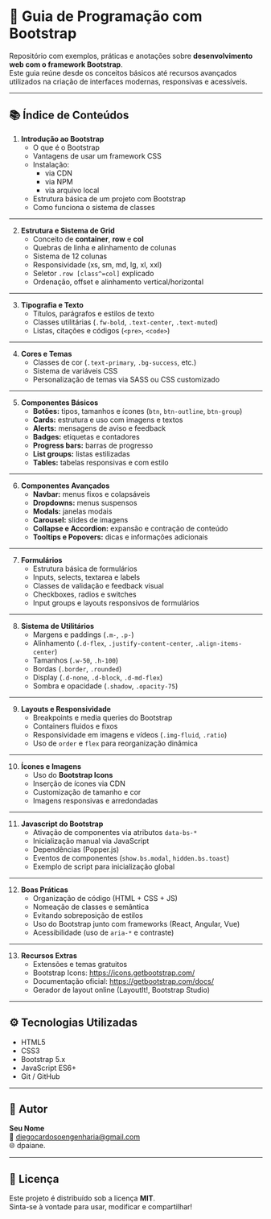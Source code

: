 # 🧱 Guia de Programação com Bootstrap

Repositório com exemplos, práticas e anotações sobre **desenvolvimento web com o framework Bootstrap**.  
Este guia reúne desde os conceitos básicos até recursos avançados utilizados na criação de interfaces modernas, responsivas e acessíveis.

---

## 📚 Índice de Conteúdos

1. **Introdução ao Bootstrap**
   - O que é o Bootstrap
   - Vantagens de usar um framework CSS
   - Instalação:
     - via CDN
     - via NPM
     - via arquivo local
   - Estrutura básica de um projeto com Bootstrap
   - Como funciona o sistema de classes

---

2. **Estrutura e Sistema de Grid**
   - Conceito de **container**, **row** e **col**
   - Quebras de linha e alinhamento de colunas
   - Sistema de 12 colunas
   - Responsividade (xs, sm, md, lg, xl, xxl)
   - Seletor `.row [class^=col]` explicado
   - Ordenação, offset e alinhamento vertical/horizontal

---

3. **Tipografia e Texto**
   - Títulos, parágrafos e estilos de texto
   - Classes utilitárias (`.fw-bold`, `.text-center`, `.text-muted`)
   - Listas, citações e códigos (`<pre>`, `<code>`)

---

4. **Cores e Temas**
   - Classes de cor (`.text-primary`, `.bg-success`, etc.)
   - Sistema de variáveis CSS
   - Personalização de temas via SASS ou CSS customizado

---

5. **Componentes Básicos**
   - **Botões:** tipos, tamanhos e ícones (`btn`, `btn-outline`, `btn-group`)
   - **Cards:** estrutura e uso com imagens e textos
   - **Alerts:** mensagens de aviso e feedback
   - **Badges:** etiquetas e contadores
   - **Progress bars:** barras de progresso
   - **List groups:** listas estilizadas
   - **Tables:** tabelas responsivas e com estilo

---

6. **Componentes Avançados**
   - **Navbar:** menus fixos e colapsáveis
   - **Dropdowns:** menus suspensos
   - **Modals:** janelas modais
   - **Carousel:** slides de imagens
   - **Collapse e Accordion:** expansão e contração de conteúdo
   - **Tooltips e Popovers:** dicas e informações adicionais

---

7. **Formulários**
   - Estrutura básica de formulários
   - Inputs, selects, textarea e labels
   - Classes de validação e feedback visual
   - Checkboxes, radios e switches
   - Input groups e layouts responsivos de formulários

---

8. **Sistema de Utilitários**
   - Margens e paddings (`.m-`, `.p-`)
   - Alinhamento (`.d-flex`, `.justify-content-center`, `.align-items-center`)
   - Tamanhos (`.w-50`, `.h-100`)
   - Bordas (`.border`, `.rounded`)
   - Display (`.d-none`, `.d-block`, `.d-md-flex`)
   - Sombra e opacidade (`.shadow`, `.opacity-75`)

---

9. **Layouts e Responsividade**
   - Breakpoints e media queries do Bootstrap
   - Containers fluidos e fixos
   - Responsividade em imagens e vídeos (`.img-fluid`, `.ratio`)
   - Uso de `order` e `flex` para reorganização dinâmica

---

10. **Ícones e Imagens**
    - Uso do **Bootstrap Icons**
    - Inserção de ícones via CDN
    - Customização de tamanho e cor
    - Imagens responsivas e arredondadas

---

11. **Javascript do Bootstrap**
    - Ativação de componentes via atributos `data-bs-*`
    - Inicialização manual via JavaScript
    - Dependências (Popper.js)
    - Eventos de componentes (`show.bs.modal`, `hidden.bs.toast`)
    - Exemplo de script para inicialização global

---

12. **Boas Práticas**
    - Organização de código (HTML + CSS + JS)
    - Nomeação de classes e semântica
    - Evitando sobreposição de estilos
    - Uso do Bootstrap junto com frameworks (React, Angular, Vue)
    - Acessibilidade (uso de `aria-*` e contraste)

---

13. **Recursos Extras**
    - Extensões e temas gratuitos
    - Bootstrap Icons: https://icons.getbootstrap.com/
    - Documentação oficial: https://getbootstrap.com/docs/
    - Gerador de layout online (LayoutIt!, Bootstrap Studio)

---

## ⚙️ Tecnologias Utilizadas
- HTML5  
- CSS3  
- Bootstrap 5.x  
- JavaScript ES6+  
- Git / GitHub  

---

## 🧠 Autor
**Seu Nome**  
📧 diegocardosoengenharia@gmail.com  
🌐 dpaiane.  

---

## 📄 Licença
Este projeto é distribuído sob a licença **MIT**.  
Sinta-se à vontade para usar, modificar e compartilhar!
